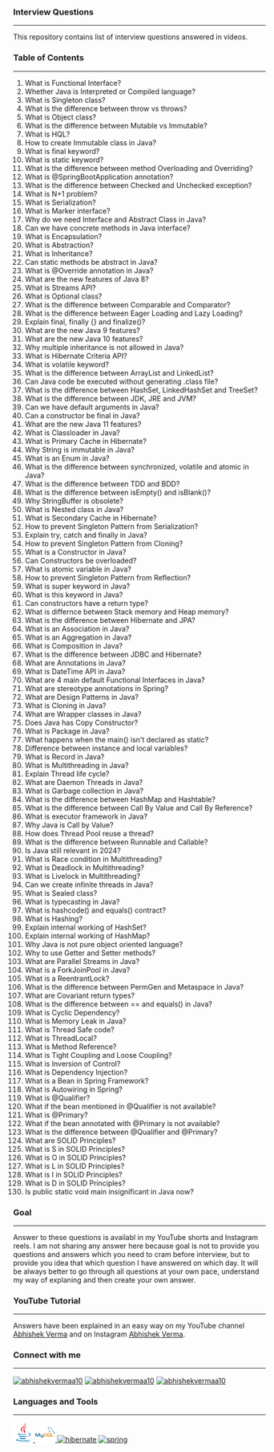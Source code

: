 <h3 style="text-align: left;">Interview Questions</h3>
<hr>
<p style="text-align: left;">
    This repository contains list of interview questions answered in videos.
</p>

<h3 style="text-align: left;">Table of Contents</h3>
<hr>
<ol style="text-align: left;">
    <li>What is Functional Interface?</li>
    <li>Whether Java is Interpreted or Compiled language?</li>
    <li>What is Singleton class?</li>
    <li>What is the difference between throw vs throws?</li>
    <li>What is Object class?</li>
    <li>What is the difference between Mutable vs Immutable?</li>
    <li>What is HQL?</li>
    <li>How to create Immutable class in Java?</li>
    <li>What is final keyword?</li>
    <li>What is static keyword?</li>
    <li>What is the difference between method Overloading and Overriding?</li>
    <li>What is @SpringBootApplication annotation?</li>
    <li>What is the difference between Checked and Unchecked exception?</li>
    <li>What is N+1 problem?</li>
    <li>What is Serialization?</li>
    <li>What is Marker interface?</li>
    <li>Why do we need Interface and Abstract Class in Java?</li>
    <li>Can we have concrete methods in Java interface?</li>
    <li>What is Encapsulation?</li>
    <li>What is Abstraction?</li>
    <li>What is Inheritance?</li>
    <li>Can static methods be abstract in Java?</li>
    <li>What is @Override annotation in Java?</li>
    <li>What are the new features of Java 8?</li>
    <li>What is Streams API?</li>
    <li>What is Optional class?</li>
    <li>What is the difference between Comparable and Comparator?</li>
    <li>What is the difference between Eager Loading and Lazy Loading?</li>
    <li>Explain final, finally {} and finalize()?</li>
    <li>What are the new Java 9 features?</li>
    <li>What are the new Java 10 features?</li>
    <li>Why multiple inheritance is not allowed in Java?</li>
    <li>What is Hibernate Criteria API?</li>
    <li>What is volatile keyword?</li>
    <li>What is the difference between ArrayList and LinkedList?</li>
    <li>Can Java code be executed without generating .class file?</li>
    <li>What is the difference between HashSet, LinkedHashSet and TreeSet?</li>
    <li>What is the difference between JDK, JRE and JVM?</li>
    <li>Can we have default arguments in Java?</li>
    <li>Can a constructor be final in Java?</li>
    <li>What are the new Java 11 features?</li>
    <li>What is Classloader in Java?</li>
    <li>What is Primary Cache in Hibernate?</li>
    <li>Why String is immutable in Java?</li>
    <li>What is an Enum in Java?</li>
    <li>What is the difference between synchronized, volatile and atomic in Java?</li>
    <li>What is the difference between TDD and BDD?</li>
    <li>What is the difference between isEmpty() and isBlank()?</li>
    <li>Why StringBuffer is obsolete?</li>
    <li>What is Nested class in Java?</li>
    <li>What is Secondary Cache in Hibernate?</li>
    <li>How to prevent Singleton Pattern from Serialization?</li>
    <li>Explain try, catch and finally in Java?</li>
    <li>How to prevent Singleton Pattern from Cloning?</li>
    <li>What is a Constructor in Java?</li>
    <li>Can Constructors be overloaded?</li>
    <li>What is atomic variable in Java?</li>
    <li>How to prevent Singleton Pattern from Reflection?</li>
    <li>What is super keyword in Java?</li>
    <li>What is this keyword in Java?</li>
    <li>Can constructors have a return type?</li>
    <li>What is differnce between Stack memory and Heap memory?</li>
    <li>What is the difference between Hibernate and JPA?</li>
    <li>What is an Association in Java?</li>
    <li>What is an Aggregation in Java?</li>
    <li>What is Composition in Java?</li>
    <li>What is the difference between JDBC and Hibernate?</li>
    <li>What are Annotations in Java?</li>
    <li>What is DateTime API in Java?</li>
    <li>What are 4 main default Functional Interfaces in Java?</li>
    <li>What are stereotype annotations in Spring?</li>
    <li>What are Design Patterns in Java?</li>
    <li>What is Cloning in Java?</li>
    <li>What are Wrapper classes in Java?</li>
    <li>Does Java has Copy Constructor?</li>
    <li>What is Package in Java?</li>
    <li>What happens when the main() isn't declared as static?</li>
    <li>Difference between instance and local variables?</li>
    <li>What is Record in Java?</li>
    <li>What is Multithreading in Java?</li>
    <li>Explain Thread life cycle?</li>
    <li>What are Daemon Threads in Java?</li>
    <li>What is Garbage collection in Java?</li>
    <li>What is the difference between HashMap and Hashtable?</li>
    <li>What is the difference between Call By Value and Call By Reference?</li>
    <li>What is executor framework in Java?</li>
    <li>Why Java is Call by Value?</li>
    <li>How does Thread Pool reuse a thread?</li>
    <li>What is the difference between Runnable and Callable?</li>
    <li>Is Java still relevant in 2024?</li>
    <li>What is Race condition in Multithreading?</li>
    <li>What is Deadlock in Multithreading?</li>
    <li>What is Livelock in Multithreading?</li>
    <li>Can we create infinite threads in Java?</li>
    <li>What is Sealed class?</li>
    <li>What is typecasting in Java?</li>
    <li>What is hashcode() and equals() contract?</li>
    <li>What is Hashing?</li>
    <li>Explain internal working of HashSet?</li>
    <li>Explain internal working of HashMap?</li>
    <li>Why Java is not pure object oriented language?</li>
    <li>Why to use Getter and Setter methods?</li>
    <li>What are Parallel Streams in Java?</li>
    <li>What is a ForkJoinPool in Java?</li>
    <li>What is a ReentrantLock?</li>
    <li>What is the difference between PermGen and Metaspace in Java?</li>
    <li>What are Covariant return types?</li>
    <li>What is the difference between == and equals() in Java?</li>
    <li>What is Cyclic Dependency?</li>
    <li>What is Memory Leak in Java?</li>
    <li>What is Thread Safe code?</li>
    <li>What is ThreadLocal?</li>
    <li>What is Method Reference?</li>
    <li>What is Tight Coupling and Loose Coupling?</li>
    <li>What is Inversion of Control?</li>
    <li>What is Dependency Injection?</li>
    <li>What is a Bean in Spring Framework?</li>
    <li>What is Autowiring in Spring?</li>
    <li>What is @Qualifier?</li>
    <li>What if the bean mentioned in @Qualifier is not available?</li>
    <li>What is @Primary?</li>
    <li>What if the bean annotated with @Primary is not available?</li>
    <li>What is the difference between @Qualifier and @Primary?</li>
    <li>What are SOLID Principles?</li>
    <li>What is S in SOLID Principles?</li>
    <li>What is O in SOLID Principles?</li>
    <li>What is L in SOLID Principles?</li>
    <li>What is I in SOLID Principles?</li>
    <li>What is D in SOLID Principles?</li>
    <li>Is public static void main insignificant in Java now?</li>
</ol>

<h3 style="text-align: left;">Goal</h3>
<hr>
<p style="text-align: left;">
    Answer to these questions is availabl in my YouTube shorts and Instagram reels. I am not sharing any answer here
    because goal is not to provide you questions and answers which you need to cram before interview, but to provide you
    idea that which question I have answered on which day. It will be always better to go through all questions at your
    own pace, understand my way of explaning and then create your own answer.
</p>

<h3 style="text-align: left;">YouTube Tutorial</h3>
<hr>
<p style="text-align: left;">
    Answers have been explained in an easy way on my YouTube channel <a
        href="https://www.youtube.com/@abhishekvermaa10?sub_confirmation=1" target="_blank">Abhishek Verma</a> and on
    Instagram <a href="https://www.instagram.com/abhishekvermaa10" target="_blank">Abhishek Verma</a>.
</p>

<h3 align="left">Connect with me</h3>
<hr>
<p align="left">
    <a href="https://linkedin.com/in/abhishekvermaa10" target="blank"><img align="center"
            src="https://raw.githubusercontent.com/rahuldkjain/github-profile-readme-generator/master/src/images/icons/Social/linked-in-alt.svg"
            alt="abhishekvermaa10" height="30" width="40" /></a>
    <a href="https://www.youtube.com/@abhishekvermaa10?sub_confirmation=1" target="blank"><img align="center"
            src="https://raw.githubusercontent.com/rahuldkjain/github-profile-readme-generator/master/src/images/icons/Social/youtube.svg"
            alt="abhishekvermaa10" height="30" width="40" /></a>
    <a href="https://instagram.com/abhishekvermaa10" target="blank"><img align="center"
            src="https://raw.githubusercontent.com/rahuldkjain/github-profile-readme-generator/master/src/images/icons/Social/instagram.svg"
            alt="abhishekvermaa10" height="30" width="40" /></a>
</p>

<h3 align="left">Languages and Tools</h3>
<hr>
<p align="left">
    <a href="https://www.java.com" target="_blank" rel="noreferrer"> <img
            src="https://raw.githubusercontent.com/devicons/devicon/master/icons/java/java-original.svg" alt="java"
            width="40" height="40" /> </a>
    <a href="https://www.mysql.com/" target="_blank" rel="noreferrer"> <img
            src="https://raw.githubusercontent.com/devicons/devicon/master/icons/mysql/mysql-original-wordmark.svg"
            alt="mysql" width="40" height="40" /> </a>
    <a href="https://hibernate.org/" target="_blank" rel="noreferrer"> <img
            src="https://cdn.jsdelivr.net/gh/devicons/devicon@latest/icons/hibernate/hibernate-original-wordmark.svg"
            alt="hibernate" width="40" height="40" /></a>
    <a href="https://spring.io/" target="_blank" rel="noreferrer"> <img
            src="https://www.vectorlogo.zone/logos/springio/springio-icon.svg" alt="spring" width="40" height="40" />
    </a>
</p>
